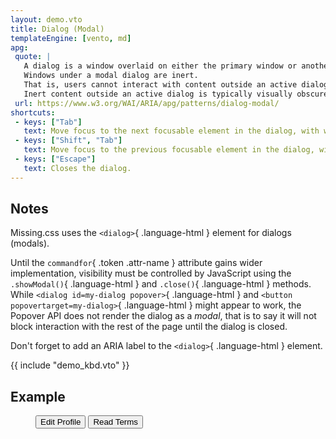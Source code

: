 ```yaml
---
layout: demo.vto
title: Dialog (Modal)
templateEngine: [vento, md]
apg:
 quote: |
   A dialog is a window overlaid on either the primary window or another dialog window.
   Windows under a modal dialog are inert.
   That is, users cannot interact with content outside an active dialog window.
   Inert content outside an active dialog is typically visually obscured or dimmed so it is difficult to discern, and in some implementations, attempts to interact with the inert content cause the dialog to close.
 url: https://www.w3.org/WAI/ARIA/apg/patterns/dialog-modal/
shortcuts:
 - keys: ["Tab"]
   text: Move focus to the next focusable element in the dialog, with wrap-around.
 - keys: ["Shift", "Tab"]
   text: Move focus to the previous focusable element in the dialog, with wrap-around.
 - keys: ["Escape"]
   text: Closes the dialog.
---
```



## Notes

Missing.css uses the `<dialog>`{ .language-html } element for dialogs (modals).

Until the `commandfor`{ .token .attr-name } attribute gains wider implementation, visibility must be controlled by JavaScript using the `.showModal()`{ .language-html } and `.close()`{ .language-html } methods.
While `<dialog id=my-dialog popover>`{ .language-html } and `<button popovertarget=my-dialog>`{ .language-html } might appear to work, the Popover API does not render the dialog as a <em>modal</em>, that is to say it will not block interaction with the rest of the page until the dialog is closed.

Don't forget to add an ARIA label to the `<dialog>`{ .language-html } element.


{{ include "demo_kbd.vto" }}


## Example

<figure>
  <button onclick="this.nextElementSibling.showModal();">Edit Profile</button>
  <dialog aria-labelledby=user-info-label>
    <strong id=user-info-label class="block titlebar">User Information</strong>
    <div class="table rows with padding-block">
      <p>
        <label for=name>Name</label>
        <input type=text id=name name=name value="Tim Berners-Lee">
      <p>
        <label for=email>Email</label>
        <input type=email id=email name=email value="timbl@www.com">
      <p>
        <label for=occupation>Occupation</label>
        <input type=text id=occupation name=occupation value="Wizard">
    </div>
    <div class="flex-row justify-content:end">
      <button onclick="this.closest('dialog').close()">Update</button>
      <button onclick="this.closest('dialog').close()">Close</button>
    </div>
  </dialog>
  <button onclick="this.nextElementSibling.showModal();">Read Terms</button>
  <dialog aria-labelledby=terms-label>
    <strong id=terms-label class="block titlebar">Terms of Use</strong>
    <p>
    By clicking "Disagree" you confirm that you actually do agree with these terms of service.
    <div class="flex-row justify-content:end">
      <button onclick="this.closest('dialog').close()">Agree</button>
      <button onclick="this.closest('dialog').close()">Disagree</button>
    </div>
  </dialog>
</figure>
